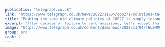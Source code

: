 ```yaml
---
publication: "telegraph.co.uk"
link: "https://www.telegraph.co.uk/news/2022/11/04/cop27s-solutions-tackle-climate-change-insane/"
title: "Pushing the same old climate policies at COP27 is simply insane"
excerpt: "After decades of failure to curb emissions, let's accept that capitalist investment is not the problem: it's the solution"
image: "https://www.telegraph.co.uk/content/dam/news/2022/11/04/TELEMMGLPICT000314877019_trans_NvBQzQNjv4BqNr7buqbkV04AEATLFYLNjAsIcagKWDTsYii0WZbrxoU.jpeg?impolicy=logo-overlay"
group: pro
rank: 2
---
```

